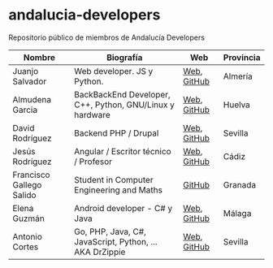 # andalucia-developers
Repositorio público de miembros de Andalucía Developers

| Nombre | Biografía | Web      | Provincia |
|--------|-----------|----------|-----------|
| Juanjo Salvador | Web developer. JS y Python. | [Web](http://juanjosalvador.me), [GitHub](https://github.com/JuanjoSalvador) | Almería |
| Almudena Garcia | BackBackEnd Developer, C++, Python, GNU/Linux y hardware | [Web](http://hatsuit.wordpress.com), [GitHub](https://github.com/almuhs) | Huelva |
| David Rodríguez | Backend PHP / Drupal | [Web](https://davidjguru.github.io/), [GitHub](https://github.com/davidjguru)| Sevilla |
| Jesús Rodríguez | Angular / Escritor técnico / Profesor | [Web](http://angular-tips.com/), [GitHub](https://github.com/Foxandxss)| Cádiz |
| Francisco Gallego Salido | Student in Computer Engineering and Maths | [GitHub](https://github.com/fgallegosalido) | Granada |
| Elena Guzmán | Android developer - C# y Java| [Web](https://about.me/beelzenef), [GitHub](https://github.com/Beelzenef)| Málaga |
| Antonio Cortes | Go, PHP, Java, C#, JavaScript, Python, ... AKA DrZippie  | [Web](https://antoniocortes.com/), [GitHub](https://github.com/drzippie)| Sevilla |
